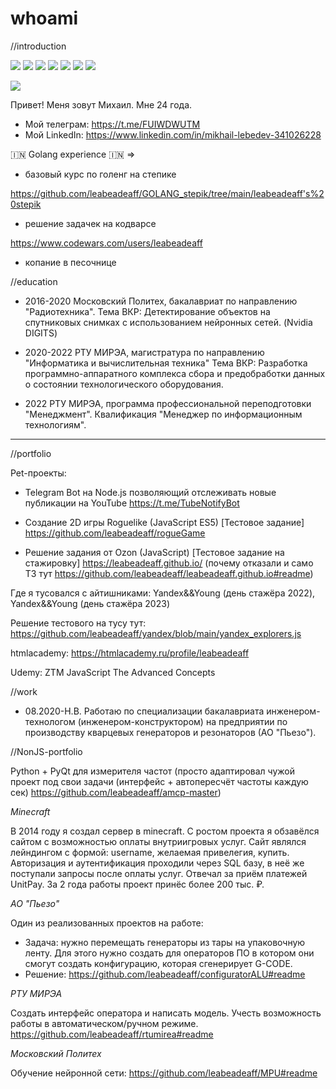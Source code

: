 # whoami

//introduction

![](https://img.shields.io/badge/Code-JavaScript-informational?style=flat&logo=javascript&logoColor=white&color=F7DF1E) ![](https://img.shields.io/badge/Code-HTML-informational?style=flat&logo=html&logoColor=white&color=E34F26) ![](https://img.shields.io/badge/Code-CSS-informational?style=flat&logo=CSS&logoColor=white&color=1572B6) ![](https://img.shields.io/badge/Tool-WebStorm-informational?style=flat&logo=WebStorm&logoColor=white&color=1572B6) ![](https://img.shields.io/badge/Tool-VirtualStudioCode-informational?style=flat&logo=VSCode&logoColor=white&color=1572B6) ![](https://img.shields.io/badge/Code-GoLang-informational?style=flat&logo=golang&logoColor=white&color=F7DF1E) ![](https://img.shields.io/badge/Code-sql-informational?style=flat&logo=golang&logoColor=white&color=F7DF1E)

<img src="https://www.codewars.com/users/leabeadeaff/badges/large">


Привет! Меня зовут Михаил. Мне 24 года. 
- Мой телеграм: https://t.me/FUIWDWUTM
- Мой LinkedIn: https://www.linkedin.com/in/mikhail-lebedev-341026228

🇮🇳 Golang experience 🇮🇳 =>

- базовый курс по голенг на степике

https://github.com/leabeadeaff/GOLANG_stepik/tree/main/leabeadeaff's%20stepik

- решение задачек на кодварсе

https://www.codewars.com/users/leabeadeaff

- копание в песочнице

//education

- 2016-2020 Московский Политех, бакалавриат по направлению "Радиотехника".
Тема ВКР: Детектирование объектов на спутниковых снимках с использованием нейронных сетей. (Nvidia DIGITS)
- 2020-2022 РТУ МИРЭА, магистратура по направлению "Информатика и вычислительная техника"
Тема ВКР: Разработка программно-аппаратного комплекса сбора и предобработки данных о состоянии технологического оборудования.


- 2022 РТУ МИРЭА, программа профессиональной переподготовки "Менеджмент". Квалификация "Менеджер по информационным технологиям".
_ _ _ _ _ _ _ _ _ _ _ _ _ _ _ _ _ _ _ _ _ _ _ _ _


//portfolio 

Pet-проекты:
- Telegram Bot на Node.js позволяющий отслеживать новые публикации на YouTube https://t.me/TubeNotifyBot

- Создание 2D игры Roguelike (JavaScript ES5) [Тестовое задание]
https://github.com/leabeadeaff/rogueGame

- Решение задания от Ozon (JavaScript) [Тестовое задание на стажировку]
https://leabeadeaff.github.io/
(почему отказали и само ТЗ тут https://github.com/leabeadeaff/leabeadeaff.github.io#readme)

Где я тусовался с айтишниками:
Yandex&&Young (день стажёра 2022), 
Yandex&&Young (день стажёра 2023)

Решение тестового на тусу тут: https://github.com/leabeadeaff/yandex/blob/main/yandex_explorers.js


htmlacademy: https://htmlacademy.ru/profile/leabeadeaff

Udemy: ZTM JavaScript The Advanced Concepts



//work

- 08.2020-Н.В. Работаю по специализации бакалавриата инженером-технологом (инженером-конструктором) на предприятии по производству кварцевых генераторов и резонаторов (АО "Пьезо").

//NonJS-portfolio


Python + PyQt для измерителя частот (просто адаптировал чужой проект под свои задачи (интерфейс + автопересчёт частоты каждую сек) https://github.com/leabeadeaff/amcp-master)

*Minecraft*

В 2014 году я создал сервер в minecraft. 
С ростом проекта я обзавёлся сайтом с возможностью оплаты внутриигровых услуг. Сайт являлся лейндингом с формой: username, желаемая привелегия, купить.
Авторизация и аутентификация проходили через SQL базу, в неё же поступали запросы после оплаты услуг.
Отвечал за приём платежей UnitPay. За 2 года работы проект принёс более 200 тыс. ₽.


*АО "Пьезо"*

Один из реализованных проектов на работе:

- Задача: нужно перемещать генераторы из тары на упаковочную ленту. Для этого нужно создать для операторов ПО в котором они смогут создать конфигурацию, которая сгенерирует G-CODE.
- Решение:
https://github.com/leabeadeaff/configuratorALU#readme

*РТУ МИРЭА*

Создать интерфейс оператора и написать модель. Учесть возможность работы в автоматическом/ручном режиме.
https://github.com/leabeadeaff/rtumirea#readme

*Московский Политех*

Обучение нейронной сети:
https://github.com/leabeadeaff/MPU#readme

